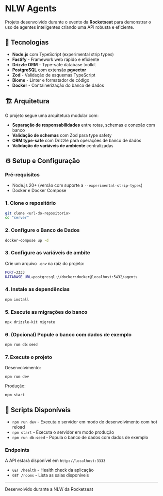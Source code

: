 # NLW Agents

Projeto desenvolvido durante o evento da **Rocketseat** para demonstrar o uso de agentes inteligentes criando uma API robusta e eficiente.

## 🚀 Tecnologias

- **Node.js** com TypeScript (experimental strip types)
- **Fastify** - Framework web rápido e eficiente
- **Drizzle ORM** - Type-safe database toolkit
- **PostgreSQL** com extensão **pgvector**
- **Zod** - Validação de esquemas TypeScript
- **Biome** - Linter e formatador de código
- **Docker** - Containerização do banco de dados

## 🏗️ Arquitetura

O projeto segue uma arquitetura modular com:

- **Separação de responsabilidades** entre rotas, schemas e conexão com banco
- **Validação de schemas** com Zod para type safety
- **ORM type-safe** com Drizzle para operações de banco de dados
- **Validação de variáveis de ambiente** centralizadas

## ⚙️ Setup e Configuração

### Pré-requisitos

- Node.js 20+ (versão com suporte a `--experimental-strip-types`)
- Docker e Docker Compose

### 1. Clone o repositório

```bash
git clone <url-do-repositorio>
cd "server"
```

### 2. Configure o Banco de Dados

```bash
docker-compose up -d
```

### 3. Configure as variáveis de ambite

Crie um arquivo `.env` na raiz do projeto:

```bash
PORT=3333
DATABASE_URL=postgresql://docker:docker@localhost:5432/agents
```

### 4. Instale as dependências

```bash
npm install
```

### 5. Execute as migrações do banco

```bash
npx drizzle-kit migrate
```

### 6. (Opcional) Popule o banco com dados de exemplo

```bash
npm run db:seed
```

### 7. Execute o projeto

Desenvolvimento:

```bash
npm run dev
```

Produção:

```bash
npm start
```

## 📝 Scripts Disponíveis

- `npm run dev` - Executa o servidor em modo de desenvolvimento com hot reload
- `npm start` - Executa o servidor em modo produção
- `npm run db:seed` - Popula o banco de dados com dados de exemplo

### Endpoints

A API estará disponível em `http://localhost:3333`

- `GET /health` - Health check da aplicação
- `GET /rooms` - Lista as salas disponíveis

---

Desenvolvido durante a NLW da Rocketseat

